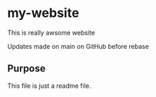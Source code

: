 # my-website

This is really awsome website

Updates made on main on GitHub before rebase

## Purpose

This file is just a readme file.
